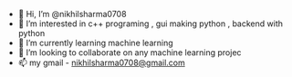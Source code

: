 - 👋 Hi, I’m @nikhilsharma0708
- 👀 I’m interested in c++ programing , gui making python , backend with python 
- 🌱 I’m currently learning machine learning 
- 💞️ I’m looking to collaborate on any machine learning projec 
- 📫 my gmail - nikhilsharma0708@gmail.com

<!---
nikhilsharma0708/nikhilsharma0708 is a ✨ special ✨ repository because its `README.md` (this file) appears on your GitHub profile.
You can click the Preview link to take a look at your changes.
--->
